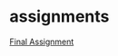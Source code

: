# assignments
[Final Assignment](https://github.com/FDBorja/assignments/blob/master/Python%20Final%20Assignment.ipynb)
